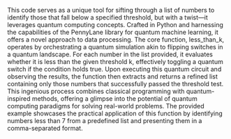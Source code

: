 This code serves as a unique tool for sifting through a list of numbers to identify those that fall below a specified threshold, but with a twist—it leverages 
quantum computing concepts. Crafted in Python and harnessing the capabilities of the PennyLane library for quantum machine learning, it offers a novel approach 
to data processing. The core function, less_than_k, operates by orchestrating a quantum simulation akin to flipping switches in a quantum landscape. For each number 
in the list provided, it evaluates whether it is less than the given threshold k, effectively toggling a quantum switch if the condition holds true. Upon executing 
this quantum circuit and observing the results, the function then extracts and returns a refined list containing only those numbers that successfully passed the threshold 
test. This ingenious process combines classical programming with quantum-inspired methods, offering a glimpse into the potential of quantum computing paradigms for solving 
real-world problems. The provided example showcases the practical application of this function by identifying numbers less than 7 from a predefined list and presenting them 
in a comma-separated format.





